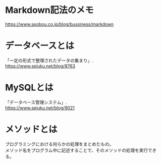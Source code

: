 # Markdown記法のメモ
https://www.asobou.co.jp/blog/bussiness/markdown


# データベースとは
「一定の形式で整理されたデータの集まり」.  
https://www.sejuku.net/blog/8763


# MySQLとは
「データベース管理システム」.  
https://www.sejuku.net/blog/9021

# メソッドとは
プログラミングにおける何らかの処理をまとめたもの。   
メソッド名をプログラム中に記述することで、そのメソッドの処理を実行できる。
